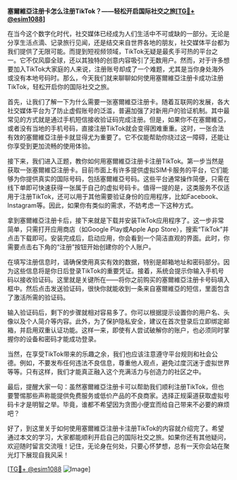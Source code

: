 **塞爾維亞注册卡怎么注册TikTok？——轻松开启国际社交之旅[[TG💪+ @esim1088](https://t.me/s/esim1088)]**

在当今这个数字化时代，社交媒体已经成为人们生活中不可或缺的一部分。无论是分享生活点滴、记录旅行见闻，还是结交来自世界各地的朋友，社交媒体平台都为我们提供了无限可能。而提到短视频领域，TikTok无疑是最炙手可热的平台之一。它不仅风靡全球，还以其独特的创意内容吸引了无数用户。然而，对于许多想要加入TikTok大家庭的人来说，注册账号却成了一个难题，尤其是当你身处海外或没有本地号码时。那么，今天我们就来聊聊如何使用塞爾維亞注册卡成功注册TikTok，轻松开启你的国际社交之旅。

首先，让我们了解一下为什么需要一张塞爾維亞注册卡。随着互联网的发展，各大社交媒体平台为了防止虚假账号的泛滥，普遍加强了对新用户的验证机制。其中最常见的方式就是通过手机短信接收验证码完成注册。但是，如果你不在塞爾維亞，或者没有当地的手机号码，直接注册TikTok就会变得困难重重。这时，一张合法有效的塞爾維亞注册卡就显得尤为重要了。它不仅能帮助你绕过这一障碍，还能让你享受到更加流畅的使用体验。

接下来，我们进入正题，教你如何用塞爾維亞注册卡注册TikTok。第一步当然是获取一张塞爾維亞注册卡。目前市面上有许多提供虚拟SIM卡服务的平台，它们能够为你提供真实的国际号码，包括塞爾維亞号码。这些平台通常操作简便，只需在线下单即可快速获得一张属于自己的虚拟号码卡。值得一提的是，这类服务不仅适用于注册TikTok，还可以用于其他需要验证身份的应用程序，比如Facebook、Instagram等。因此，如果你有类似的需求，不妨考虑一下这种方式。

拿到塞爾維亞注册卡后，接下来就是下载并安装TikTok应用程序了。这一步非常简单，只需打开应用商店（如Google Play或Apple App Store），搜索“TikTok”并点击下载即可。安装完成后，启动应用，你会看到一个简洁直观的界面。此时，你需要点击右下角的“注册”按钮开始创建你的个人账户。

在填写注册信息时，请确保使用真实有效的数据，特别是邮箱地址和密码部分。因为这些信息将是你日后登录TikTok的重要凭证。接着，系统会提示你输入手机号码以接收验证码。这里就是关键所在——将你之前购买的塞爾維亞注册卡号码填入框中。然后点击发送验证码，很快你就能收到一条来自塞爾維亞的短信，里面包含了激活所需的验证码。

输入验证码后，剩下的步骤就相对容易多了。你可以根据提示设置你的用户名、头像以及个人简介等内容。此外，为了保护隐私安全，建议在首次登录后立即绑定邮箱，并启用双重认证功能。这样一来，即使有人尝试破解你的账户，也必须同时掌握你的设备和密码才能成功登录。

当然，在享受TikTok带来的乐趣之余，我们也应该注意遵守平台规则和社会公德。例如，不要发布任何违法不良信息，尊重他人观点，避免过度沉迷于虚拟世界等等。只有这样，我们才能真正融入这个充满活力与创造力的社区之中。

最后，提醒大家一句：虽然塞爾維亞注册卡可以帮助我们顺利注册TikTok，但也要警惕那些声称能提供免费服务或低价产品的不良商家。选择正规渠道获取虚拟号码卡才是明智之举。毕竟，谁都不希望因为贪图小便宜而给自己带来不必要的麻烦吧？

好了，到这里关于如何使用塞爾維亞注册卡注册TikTok的内容就介绍完了。希望通过本文的学习，大家都能顺利开启自己的国际社交之旅。如果你还有其他疑问，欢迎随时留言交流哦！记住，无论身在何处，只要心怀梦想，总有一天你会站在聚光灯下展现自我风采！

[[TG💪+ @esim1088](https://t.me/s/esim1088) ![Image](https://i.postimg.cc/4NQfJmqS/Snipaste-2025-05-13-00-14-12.png)]